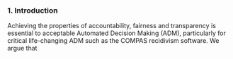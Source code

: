 ### 1. Introduction
Achieving the properties of accountability, fairness and transparency is essential to acceptable Automated Decision Making (ADM), particularly for critical life-changing ADM such as the COMPAS recidivism software. We argue that 